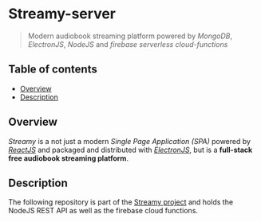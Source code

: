 # Streamy-server<!-- omit in toc -->
>Modern audiobook streaming platform powered by _MongoDB_, _ElectronJS_, _NodeJS_ and _firebase serverless cloud-functions_


## Table of contents <!-- omit in toc -->
- [Overview](#overview)
- [Description](#description)

## Overview

_Streamy_ is a not just a modern _Single Page Application (SPA)_ powered by [_ReactJS_](https://reactjs.org/) and packaged and distributed with [_ElectronJS_](https://www.electronjs.org/), but is a __full-stack free audiobook streaming platform__. 

## Description

The following repository is part of the [Streamy project](https://github.com/espressoshock/streamy-app) and holds the NodeJS REST API as well as the firebase cloud functions. 
